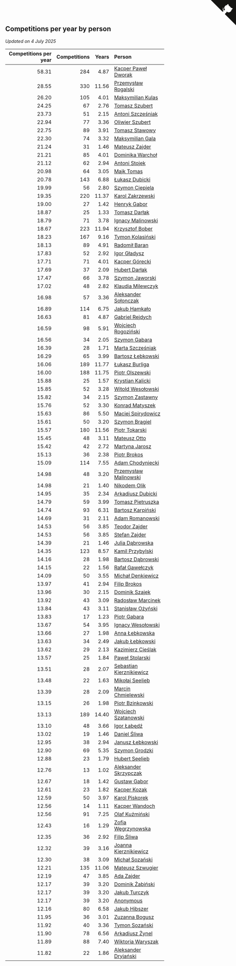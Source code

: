 ## Competitions per year by person

*Updated on  4 July 2025*

| Competitions per year | Competitions | Years | Person |
| ---: | ---: | ---: | :--- |
| 58.31 | 284 | 4.87 | [Kacper Paweł Dworak](https://www.worldcubeassociation.org/persons/2020DWOR01) |
| 28.55 | 330 | 11.56 | [Przemysław Rogalski](https://www.worldcubeassociation.org/persons/2013ROGA02) |
| 26.20 | 105 | 4.01 | [Maksymilian Kulas](https://www.worldcubeassociation.org/persons/2021KULA02) |
| 24.25 | 67 | 2.76 | [Tomasz Szubert](https://www.worldcubeassociation.org/persons/2022SZUB02) |
| 23.73 | 51 | 2.15 | [Antoni Szcześniak](https://www.worldcubeassociation.org/persons/2023SZCZ04) |
| 22.94 | 77 | 3.36 | [Oliwier Szubert](https://www.worldcubeassociation.org/persons/2022SZUB01) |
| 22.75 | 89 | 3.91 | [Tomasz Stawowy](https://www.worldcubeassociation.org/persons/2021STAW01) |
| 22.30 | 74 | 3.32 | [Maksymilian Gala](https://www.worldcubeassociation.org/persons/2022GALA01) |
| 21.24 | 31 | 1.46 | [Mateusz Zajder](https://www.worldcubeassociation.org/persons/2024ZAJD01) |
| 21.21 | 85 | 4.01 | [Dominika Warchoł](https://www.worldcubeassociation.org/persons/2021WARC01) |
| 21.12 | 62 | 2.94 | [Antoni Stojek](https://www.worldcubeassociation.org/persons/2022STOJ03) |
| 20.98 | 64 | 3.05 | [Majk Tomas](https://www.worldcubeassociation.org/persons/2022TOMA05) |
| 20.78 | 143 | 6.88 | [Łukasz Dubicki](https://www.worldcubeassociation.org/persons/2018DUBI01) |
| 19.99 | 56 | 2.80 | [Szymon Ciepiela](https://www.worldcubeassociation.org/persons/2022CIEP01) |
| 19.35 | 220 | 11.37 | [Karol Zakrzewski](https://www.worldcubeassociation.org/persons/2014ZAKR01) |
| 19.00 | 27 | 1.42 | [Henryk Gabor](https://www.worldcubeassociation.org/persons/2024GABO02) |
| 18.87 | 25 | 1.33 | [Tomasz Darłak](https://www.worldcubeassociation.org/persons/2024DARL01) |
| 18.79 | 71 | 3.78 | [Ignacy Malinowski](https://www.worldcubeassociation.org/persons/2021MALI02) |
| 18.67 | 223 | 11.94 | [Krzysztof Bober](https://www.worldcubeassociation.org/persons/2013BOBE01) |
| 18.23 | 167 | 9.16 | [Tymon Kolasiński](https://www.worldcubeassociation.org/persons/2016KOLA02) |
| 18.13 | 89 | 4.91 | [Radomił Baran](https://www.worldcubeassociation.org/persons/2020BARA02) |
| 17.83 | 52 | 2.92 | [Igor Gładysz](https://www.worldcubeassociation.org/persons/2022GLAD01) |
| 17.71 | 71 | 4.01 | [Kacper Górecki](https://www.worldcubeassociation.org/persons/2021GORE01) |
| 17.69 | 37 | 2.09 | [Hubert Darłak](https://www.worldcubeassociation.org/persons/2023DARL03) |
| 17.47 | 66 | 3.78 | [Szymon Jaworski](https://www.worldcubeassociation.org/persons/2021JAWO01) |
| 17.02 | 48 | 2.82 | [Klaudia Milewczyk](https://www.worldcubeassociation.org/persons/2022MILE05) |
| 16.98 | 57 | 3.36 | [Aleksander Sołonczak](https://www.worldcubeassociation.org/persons/2022SOLO01) |
| 16.89 | 114 | 6.75 | [Jakub Hamkało](https://www.worldcubeassociation.org/persons/2018HAMK01) |
| 16.63 | 81 | 4.87 | [Gabriel Rejdych](https://www.worldcubeassociation.org/persons/2020REJD01) |
| 16.59 | 98 | 5.91 | [Wojciech Rogoziński](https://www.worldcubeassociation.org/persons/2019ROGO04) |
| 16.56 | 34 | 2.05 | [Szymon Gabara](https://www.worldcubeassociation.org/persons/2023GABA01) |
| 16.39 | 28 | 1.71 | [Marta Szcześniak](https://www.worldcubeassociation.org/persons/2023SZCZ07) |
| 16.29 | 65 | 3.99 | [Bartosz Łebkowski](https://www.worldcubeassociation.org/persons/2021LEBK01) |
| 16.06 | 189 | 11.77 | [Łukasz Burliga](https://www.worldcubeassociation.org/persons/2013BURL01) |
| 16.00 | 188 | 11.75 | [Piotr Olszewski](https://www.worldcubeassociation.org/persons/2013OLSZ02) |
| 15.88 | 25 | 1.57 | [Krystian Kalicki](https://www.worldcubeassociation.org/persons/2023KALI10) |
| 15.85 | 52 | 3.28 | [Witold Wesołowski](https://www.worldcubeassociation.org/persons/2022WESO01) |
| 15.82 | 34 | 2.15 | [Szymon Zastawny](https://www.worldcubeassociation.org/persons/2023ZAST01) |
| 15.76 | 52 | 3.30 | [Konrad Matyszek](https://www.worldcubeassociation.org/persons/2022MATY02) |
| 15.63 | 86 | 5.50 | [Maciej Spirydowicz](https://www.worldcubeassociation.org/persons/2020SPIR01) |
| 15.61 | 50 | 3.20 | [Szymon Brągiel](https://www.worldcubeassociation.org/persons/2022BRAG03) |
| 15.57 | 180 | 11.56 | [Piotr Tokarski](https://www.worldcubeassociation.org/persons/2013TOKA01) |
| 15.45 | 48 | 3.11 | [Mateusz Otto](https://www.worldcubeassociation.org/persons/2022OTTO01) |
| 15.42 | 42 | 2.72 | [Martyna Jarosz](https://www.worldcubeassociation.org/persons/2022JARO01) |
| 15.13 | 36 | 2.38 | [Piotr Brokos](https://www.worldcubeassociation.org/persons/2023BROK01) |
| 15.09 | 114 | 7.55 | [Adam Chodyniecki](https://www.worldcubeassociation.org/persons/2017CHOD02) |
| 14.98 | 48 | 3.20 | [Przemysław Malinowski](https://www.worldcubeassociation.org/persons/2022MALI01) |
| 14.98 | 21 | 1.40 | [Nikodem Olik](https://www.worldcubeassociation.org/persons/2024OLIK01) |
| 14.95 | 35 | 2.34 | [Arkadiusz Dubicki](https://www.worldcubeassociation.org/persons/2023DUBI01) |
| 14.79 | 59 | 3.99 | [Tomasz Pietruszka](https://www.worldcubeassociation.org/persons/2021PIET01) |
| 14.74 | 93 | 6.31 | [Bartosz Karpiński](https://www.worldcubeassociation.org/persons/2019KARP03) |
| 14.69 | 31 | 2.11 | [Adam Romanowski](https://www.worldcubeassociation.org/persons/2023ROMA10) |
| 14.53 | 56 | 3.85 | [Teodor Zajder](https://www.worldcubeassociation.org/persons/2021ZAJD03) |
| 14.53 | 56 | 3.85 | [Stefan Zajder](https://www.worldcubeassociation.org/persons/2021ZAJD02) |
| 14.39 | 21 | 1.46 | [Julia Dąbrowska](https://www.worldcubeassociation.org/persons/2024DABR01) |
| 14.35 | 123 | 8.57 | [Kamil Przybylski](https://www.worldcubeassociation.org/persons/2016PRZY01) |
| 14.16 | 28 | 1.98 | [Bartosz Dąbrowski](https://www.worldcubeassociation.org/persons/2023DABR07) |
| 14.15 | 22 | 1.56 | [Rafał Gawełczyk](https://www.worldcubeassociation.org/persons/2023GAWE01) |
| 14.09 | 50 | 3.55 | [Michał Denkiewicz](https://www.worldcubeassociation.org/persons/2021DENK01) |
| 13.97 | 41 | 2.94 | [Filip Brokos](https://www.worldcubeassociation.org/persons/2022BROK03) |
| 13.96 | 30 | 2.15 | [Dominik Szajek](https://www.worldcubeassociation.org/persons/2023SZAJ01) |
| 13.92 | 43 | 3.09 | [Radosław Marcinek](https://www.worldcubeassociation.org/persons/2022MARC05) |
| 13.84 | 43 | 3.11 | [Stanisław Ożyński](https://www.worldcubeassociation.org/persons/2022OZYN01) |
| 13.83 | 17 | 1.23 | [Piotr Gabara](https://www.worldcubeassociation.org/persons/2024GABA02) |
| 13.67 | 54 | 3.95 | [Ignacy Wesołowski](https://www.worldcubeassociation.org/persons/2021WESO01) |
| 13.66 | 27 | 1.98 | [Anna Łebkowska](https://www.worldcubeassociation.org/persons/2023LEBK04) |
| 13.63 | 34 | 2.49 | [Jakub Łebkowski](https://www.worldcubeassociation.org/persons/2023LEBK01) |
| 13.62 | 29 | 2.13 | [Kazimierz Cieślak](https://www.worldcubeassociation.org/persons/2023CIES01) |
| 13.57 | 25 | 1.84 | [Paweł Stolarski](https://www.worldcubeassociation.org/persons/2023STOL04) |
| 13.51 | 28 | 2.07 | [Sebastian Kierznikiewicz](https://www.worldcubeassociation.org/persons/2023KIER02) |
| 13.48 | 22 | 1.63 | [Mikołaj Seelieb](https://www.worldcubeassociation.org/persons/2023SEEL04) |
| 13.39 | 28 | 2.09 | [Marcin Chmielewski](https://www.worldcubeassociation.org/persons/2023CHMI01) |
| 13.15 | 26 | 1.98 | [Piotr Bzinkowski](https://www.worldcubeassociation.org/persons/2023BZIN01) |
| 13.13 | 189 | 14.40 | [Wojciech Szatanowski](https://www.worldcubeassociation.org/persons/2011SZAT01) |
| 13.10 | 48 | 3.66 | [Igor Łabędź](https://www.worldcubeassociation.org/persons/2021LABE01) |
| 13.02 | 19 | 1.46 | [Daniel Śliwa](https://www.worldcubeassociation.org/persons/2024SLIW01) |
| 12.95 | 38 | 2.94 | [Janusz Łebkowski](https://www.worldcubeassociation.org/persons/2022LEBK01) |
| 12.90 | 69 | 5.35 | [Szymon Grodzki](https://www.worldcubeassociation.org/persons/2020GROD01) |
| 12.88 | 23 | 1.79 | [Hubert Seelieb](https://www.worldcubeassociation.org/persons/2023SEEL02) |
| 12.76 | 13 | 1.02 | [Aleksander Skrzypczak](https://www.worldcubeassociation.org/persons/2024SKRZ01) |
| 12.67 | 18 | 1.42 | [Gustaw Gabor](https://www.worldcubeassociation.org/persons/2024GABO01) |
| 12.61 | 23 | 1.82 | [Kacper Kozak](https://www.worldcubeassociation.org/persons/2023KOZA05) |
| 12.59 | 50 | 3.97 | [Karol Piskorek](https://www.worldcubeassociation.org/persons/2021PISK01) |
| 12.56 | 14 | 1.11 | [Kacper Wandoch](https://www.worldcubeassociation.org/persons/2024WAND01) |
| 12.56 | 91 | 7.25 | [Olaf Kuźmiński](https://www.worldcubeassociation.org/persons/2018KUZM02) |
| 12.43 | 16 | 1.29 | [Zofia Węgrzynowska](https://www.worldcubeassociation.org/persons/2024WEGR01) |
| 12.35 | 36 | 2.92 | [Filip Śliwa](https://www.worldcubeassociation.org/persons/2022SLIW01) |
| 12.32 | 39 | 3.16 | [Joanna Kierznikiewicz](https://www.worldcubeassociation.org/persons/2022KIER01) |
| 12.30 | 38 | 3.09 | [Michał Sozański](https://www.worldcubeassociation.org/persons/2022SOZA02) |
| 12.21 | 135 | 11.06 | [Mateusz Szwugier](https://www.worldcubeassociation.org/persons/2014SZWU01) |
| 12.19 | 47 | 3.85 | [Ada Zajder](https://www.worldcubeassociation.org/persons/2021ZAJD01) |
| 12.17 | 39 | 3.20 | [Dominik Żabiński](https://www.worldcubeassociation.org/persons/2022ZABI01) |
| 12.17 | 39 | 3.20 | [Jakub Turczyk](https://www.worldcubeassociation.org/persons/2022TURC02) |
| 12.17 | 39 | 3.20 | [Anonymous](https://www.worldcubeassociation.org/persons/2022ANON03) |
| 12.16 | 80 | 6.58 | [Jakub Hibszer](https://www.worldcubeassociation.org/persons/2018HIBS01) |
| 11.95 | 36 | 3.01 | [Zuzanna Bogusz](https://www.worldcubeassociation.org/persons/2022BOGU01) |
| 11.92 | 40 | 3.36 | [Tymon Sozański](https://www.worldcubeassociation.org/persons/2022SOZA01) |
| 11.90 | 78 | 6.56 | [Arkadiusz Żynel](https://www.worldcubeassociation.org/persons/2018ZYNE01) |
| 11.89 | 88 | 7.40 | [Wiktoria Waryszak](https://www.worldcubeassociation.org/persons/2018WARY01) |
| 11.82 | 22 | 1.86 | [Aleksander Dryjański](https://www.worldcubeassociation.org/persons/2023DRYJ01) |


<a href="https://github.com/maxidragon/wca_statistics_pl" class="github-corner" aria-label="View source on Github"><svg width="80" height="80" viewBox="0 0 250 250" style="fill:#151513; color:#fff; position: absolute; top: 0; border: 0; right: 0;" aria-hidden="true"><path d="M0,0 L115,115 L130,115 L142,142 L250,250 L250,0 Z"></path><path d="M128.3,109.0 C113.8,99.7 119.0,89.6 119.0,89.6 C122.0,82.7 120.5,78.6 120.5,78.6 C119.2,72.0 123.4,76.3 123.4,76.3 C127.3,80.9 125.5,87.3 125.5,87.3 C122.9,97.6 130.6,101.9 134.4,103.2" fill="currentColor" style="transform-origin: 130px 106px;" class="octo-arm"></path><path d="M115.0,115.0 C114.9,115.1 118.7,116.5 119.8,115.4 L133.7,101.6 C136.9,99.2 139.9,98.4 142.2,98.6 C133.8,88.0 127.5,74.4 143.8,58.0 C148.5,53.4 154.0,51.2 159.7,51.0 C160.3,49.4 163.2,43.6 171.4,40.1 C171.4,40.1 176.1,42.5 178.8,56.2 C183.1,58.6 187.2,61.8 190.9,65.4 C194.5,69.0 197.7,73.2 200.1,77.6 C213.8,80.2 216.3,84.9 216.3,84.9 C212.7,93.1 206.9,96.0 205.4,96.6 C205.1,102.4 203.0,107.8 198.3,112.5 C181.9,128.9 168.3,122.5 157.7,114.1 C157.9,116.9 156.7,120.9 152.7,124.9 L141.0,136.5 C139.8,137.7 141.6,141.9 141.8,141.8 Z" fill="currentColor" class="octo-body"></path></svg></a><style>.github-corner:hover .octo-arm{animation:octocat-wave 560ms ease-in-out}@keyframes octocat-wave{0%,100%{transform:rotate(0)}20%,60%{transform:rotate(-25deg)}40%,80%{transform:rotate(10deg)}}@media (max-width:500px){.github-corner:hover .octo-arm{animation:none}.github-corner .octo-arm{animation:octocat-wave 560ms ease-in-out}}</style>
